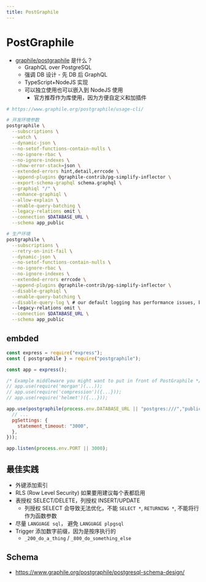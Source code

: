 ```yaml
---
title: PostGraphile
---
```


# PostGraphile
* [graphile/postgraphile](https://github.com/graphile/postgraphile) 是什么？
  * GraphQL over PostgreSQL
  * 强调 DB 设计 - 先 DB 后 GraphQL
  * TypeScript+NodeJS 实现
  * 可以独立使用也可以嵌入到 NodeJS 使用
    * 官方推荐作为库使用，因为方便自定义和加插件

```bash
# https://www.graphile.org/postgraphile/usage-cli/

# 开发环境参数
postgraphile \
  --subscriptions \
  --watch \
  --dynamic-json \
  --no-setof-functions-contain-nulls \
  --no-ignore-rbac \
  --no-ignore-indexes \
  --show-error-stack=json \
  --extended-errors hint,detail,errcode \
  --append-plugins @graphile-contrib/pg-simplify-inflector \
  --export-schema-graphql schema.graphql \
  --graphiql "/" \
  --enhance-graphiql \
  --allow-explain \
  --enable-query-batching \
  --legacy-relations omit \
  --connection $DATABASE_URL \
  --schema app_public

# 生产环境
postgraphile \
  --subscriptions \
  --retry-on-init-fail \
  --dynamic-json \
  --no-setof-functions-contain-nulls \
  --no-ignore-rbac \
  --no-ignore-indexes \
  --extended-errors errcode \
  --append-plugins @graphile-contrib/pg-simplify-inflector \
  --disable-graphiql \
  --enable-query-batching \
  --disable-query-log \ # our default logging has performance issues, but do make sure you have a logging system in place!
  --legacy-relations omit \
  --connection $DATABASE_URL \
  --schema app_public
```

## embded
```js
const express = require("express");
const { postgraphile } = require("postgraphile");

const app = express();

/* Example middleware you might want to put in front of PostGraphile */
// app.use(require('morgan')(...));
// app.use(require('compression')({...}));
// app.use(require('helmet')({...}));

app.use(postgraphile(process.env.DATABASE_URL || "postgres:///","public", {
  // ...
  pgSettings: {
    statement_timeout: "3000",
  },
}));

app.listen(process.env.PORT || 3000);
```

## 最佳实践
* 外键添加索引
* RLS (Row Level Security) 如果要用建议每个表都启用
* 表授权 SELECT/DELETE，列授权 INSERT/UPDATE
  * 列授权 SELECT 会导致无法优化，不能 `SELECT *`, `RETURNING *`, 不能将行作为函数参数
* 尽量 `LANGUAGE sql`， 避免 `LANGUAGE plpgsql`
* Trigger 添加数字前缀，因为是按序执行的
  *  `_200_do_a_thing` / `_800_do_something_else`

## Schema
* https://www.graphile.org/postgraphile/postgresql-schema-design/
